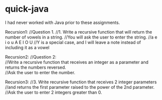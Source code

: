 # quick-java

I had never worked with Java prior to these assignments. 

Recursion1:
//Question 1.
		//1. Write a recursive function that will return the number of vowels in a string. 
		//You will ask the user to enter the string.
		//a e i o u A E I O U
		//Y is a special case, and I will leave a note instead of including it as a vowel
    
Recursion2:
//Question 2:	
		//Write a recursive function that receives an integer as a parameter and returns the numbers reversed.  
		//Ask the user to enter the number.
    
Recursion3:
//3. Write recursive function that receives 2 integer parameters 
		//and returns the first parameter raised to the power of the 2nd parameter.  
		//Ask the user to enter 2 integers greater than 0.
